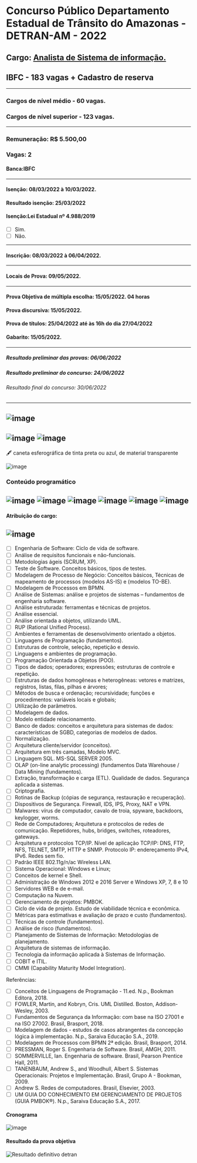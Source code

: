 # Concurso Público Departamento Estadual de Trânsito do Amazonas - DETRAN-AM - 2022
## Cargo: [Analista de Sistema de informação.](https://www.ibfc.org.br/concurso/concurso_selecionado/390)
## IBFC - 183 vagas + Cadastro de reserva
---
### Cargos de nível médio - 60 vagas.
### Cargos de nível superior - 123 vagas.
---

### Remuneração: R$ 5.500,00
### Vagas: 2
#### Banca:IBFC
---
#### Isenção: 08/03/2022 à 10/03/2022.
#### Resultado isenção: 25/03/2022
#### Isenção:Lei Estadual nº 4.988/2019
* [ ] Sim.
* [ ] Não.
---
#### Inscrição: 08/03/2022 à 06/04/2022.
---
#### Locais de Prova: 09/05/2022.
---
#### Prova Objetiva de múltipla escolha: 15/05/2022. 04 horas
#### Prova discursiva: 15/05/2022.
#### Prova de títulos: 25/04/2022 até às 16h do dia 27/04/2022
#### Gabarito: 15/05/2022.
---
##### Resultado preliminar das provas: 06/06/2022
##### Resultado preliminar do concurso: 24/06/2022
###### Resultado final do concurso: 30/06/2022
---
![image](https://user-images.githubusercontent.com/100721117/158035725-66c470a3-e207-4b60-8706-813bd5f396ac.png)
---
![image](https://user-images.githubusercontent.com/100721117/158035777-d79f0b0f-e99b-4302-b92f-9d86b9ac92cb.png)
![image](https://user-images.githubusercontent.com/100721117/158035818-a74d67cf-d86d-468f-a4f8-61819337b029.png)
---
🖋️ caneta esferográfica de tinta preta ou azul, de material transparente

![image](https://user-images.githubusercontent.com/100721117/158035887-f31ca1f7-768e-4948-a9d6-cb80cc04506a.png)

### Conteúdo programático
![image](https://user-images.githubusercontent.com/100721117/158036247-0ce75589-da95-4884-a5c4-e99ce75e5190.png)
![image](https://user-images.githubusercontent.com/100721117/158036252-54c1b4eb-bbb0-4657-9860-c9862e0bf62d.png)
![image](https://user-images.githubusercontent.com/100721117/158036264-057c1e7b-53b1-4b88-a887-658ac64cd8f9.png)
![image](https://user-images.githubusercontent.com/100721117/158036270-6920097a-4bc3-4fdd-816e-b77acf9054b6.png)
![image](https://user-images.githubusercontent.com/100721117/158036297-3bd89316-c1c0-4a63-aa32-c09c48adead8.png)
![image](https://user-images.githubusercontent.com/100721117/158036307-849b355b-457c-4c93-9645-a3ebf4b14440.png)
---
#### Atribuição do cargo:
![image](https://user-images.githubusercontent.com/100721117/158036361-6f3af3fe-cb21-431d-bfdc-c801d74de8e2.png)
---


* [ ] Engenharia de Software: Ciclo de vida de software.
* [ ] Análise de requisitos funcionais e não-funcionais.
* [ ] Metodologias ágeis (SCRUM, XP).
* [ ] Teste de Software. Conceitos básicos, tipos de testes.
* [ ] Modelagem de Processo de Negócio: Conceitos básicos, Técnicas de mapeamento de processos (modelos AS-IS) e (modelos TO-BE).
* [ ] Modelagem de Processos em BPMN.
* [ ] Análise de Sistemas: análise e projetos de sistemas – fundamentos de engenharia software.
* [ ] Análise estruturada: ferramentas e técnicas de projetos.
* [ ] Análise essencial.
* [ ] Análise orientada a objetos, utilizando UML.
* [ ] RUP (Rational Unified Process).
* [ ] Ambientes e ferramentas de desenvolvimento orientado a objetos.
* [ ] Linguagens de Programação (fundamentos).
* [ ] Estruturas de controle, seleção, repetição e desvio.
* [ ] Linguagens e ambientes de programação.
* [ ] Programação Orientada a Objetos (POO).
* [ ] Tipos de dados; operadores; expressões; estruturas de controle e repetição.
* [ ] Estruturas de dados homogêneas e heterogêneas: vetores e matrizes, registros, listas, filas, pilhas e árvores;
* [ ] Métodos de busca e ordenação; recursividade; funções e procedimentos: variáveis locais e globais;
* [ ] Utilização de parâmetros.
* [ ] Modelagem de dados.
* [ ] Modelo entidade relacionamento.
* [ ] Banco de dados: conceitos e arquitetura para sistemas de dados: características de SGBD, categorias de modelos de dados.
* [ ] Normalização.
* [ ] Arquitetura cliente/servidor (conceitos).
* [ ] Arquitetura em três camadas, Modelo MVC.
* [ ] Linguagem SQL. MS-SQL SERVER 2005.
* [ ] OLAP (on-line analytic processing) (fundamentos Data Warehouse / Data Mining (fundamentos).
* [ ] Extração, transformação e carga (ETL). Qualidade de dados. Segurança aplicada a sistemas.
* [ ] Criptografia.
* [ ] Rotinas de Backup (cópias de segurança, restauração e recuperação).
* [ ] Dispositivos de Segurança. Firewall, IDS, IPS, Proxy, NAT e VPN.
* [ ] Malwares: vírus de computador, cavalo de troia, spyware, backdoors, keylogger, worms.
* [ ] Rede de Computadores; Arquitetura e protocolos de redes de comunicação. Repetidores, hubs, bridges, switches, roteadores, gateways.
* [ ] Arquitetura e protocolos TCP/IP. Nível de aplicação TCP/IP: DNS, FTP, NFS, TELNET, SMTP, HTTP e SNMP. Protocolo IP: endereçamento IPv4, IPv6. Redes sem fio.
* [ ] Padrão IEEE 802.11g/n/ac Wireless LAN.
* [ ] Sistema Operacional: Windows e Linux;
* [ ] Conceitos de kernel e Shell.
* [ ] Administração de Windows 2012 e 2016 Server e Windows XP, 7, 8 e 10
* [ ] Servidores WEB e de e-mail.
* [ ] Computação na Nuvem.
* [ ] Gerenciamento de projetos: PMBOK.
* [ ] Ciclo de vida de projeto. Estudo de viabilidade técnica e econômica.
* [ ] Métricas para estimativas e avaliação de prazo e custo (fundamentos).
* [ ] Técnicas de controle (fundamentos).
* [ ] Análise de risco (fundamentos).
* [ ] Planejamento de Sistemas de Informação: Metodologias de planejamento.
* [ ] Arquitetura de sistemas de informação.
* [ ] Tecnologia da informação aplicada à Sistemas de Informação.
* [ ] COBIT e ITIL.
* [ ] CMMI (Capability Maturity Model Integration).

Referências:
* [ ] Conceitos de Linguagens de Programação - 11.ed. N.p., Bookman Editora, 2018.
* [ ] FOWLER, Martin, and Kobryn, Cris. UML Distilled. Boston, Addison-Wesley, 2003.
* [ ] Fundamentos de Segurança da Informação: com base na ISO 27001 e na ISO 27002. Brasil, Brasport, 2018.
* [ ] Modelagem de dados - estudos de casos abrangentes da concepção lógica à implementação. N.p., Saraiva Educação S.A., 2019.
* [ ] Modelagem de Processos com BPMN 2ª edição. Brasil, Brasport, 2014.
* [ ] PRESSMAN, Roger S. Engenharia de Software. Brasil, AMGH, 2011.
* [ ] SOMMERVILLE, Ian. Engenharia de software. Brasil, Pearson Prentice Hall, 2011.
* [ ] TANENBAUM, Andrew S., and Woodhull, Albert S. Sistemas Operacionais: Projetos e Implementação. Brasil, Grupo A - Bookman, 2009.
* [ ] Andrew S. Redes de computadores. Brasil, Elsevier, 2003.
* [ ] UM GUIA DO CONHECIMENTO EM GERENCIAMENTO DE PROJETOS (GUIA PMBOK®). N.p., Saraiva Educação S.A., 2017.

#### Cronograma
![image](https://user-images.githubusercontent.com/100721117/158037011-b4e7555d-e8e3-4e7d-9f57-838df7f0c781.png)

#### Resultado da prova objetiva
![Resultado definitivo detran](https://user-images.githubusercontent.com/100721117/172472485-57847e90-873f-4b83-94c4-2c4191afc599.png)




